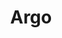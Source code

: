 ---
blog: https://blog.argoproj.io/
codehost: https://github.com/argoproj/argo
logohandle: argoprojio
sort: argo
title: Argo
website: https://argoproj.github.io/
---